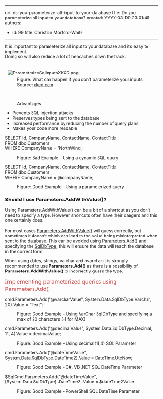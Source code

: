 

---
uri: do-you-parameterize-all-input-to-your-database
title: Do you parameterize all input to your database?
created: YYYY-03-DD 23:01:46
authors:
  - id: 99
    title: Christian Morford-Waite
---




<span class='intro'> It is important to parameterize all input to your database and it’s easy to implement.<br>Doing so will also reduce a lot of headaches down the track.<div><br>&#160;<img src="/SiteAssets/parameterize-all-input-to-your-database/ParameterizeSqlInputsXKCD.png" alt="ParameterizeSqlInputsXKCD.png" style="margin&#58;5px;" /><dd class="ssw15-rteElement-FigureNormal">Figure&#58; What can happen if you don’t parameterize your inputs<br>Source&#58;&#160;<a href="https&#58;//xkcd.com/327/">xkcd.com​</a><br></dd></div> </span>

<p class="ssw15-rteElement-P">​​<br></p><dd class="ssw15-rteElement-FigureGood">​Advantages<br></dd><ul><li>​Prevents SQL injection attacks</li><li>Preserves types being sent to the database</li><li>Increased performance by reducing the number of query plans</li><li>Makes your code more readable<br></li></ul><p class="ssw15-rteElement-CodeArea">​SELECT Id, CompanyName, ContactName, ContactTitle<br>FROM dbo.Customers<br>WHERE CompanyName = 'NorthWind';<br></p><dd class="ssw15-rteElement-FigureBad">​Figure&#58; Bad Example - Using a dynamic SQL query<br></dd><p class="ssw15-rteElement-CodeArea">SELECT Id, CompanyName, ContactName, ContactTitle<br>FROM dbo.Customers<br>WHERE CompanyName = @companyName;<br></p><dd class="ssw15-rteElement-FigureGood">​Figure&#58; Good Example - Using a parameterized query​<br></dd><h3 class="ssw15-rteElement-H3">​​Should I use Parameters.AddWithValue()?<br></h3><p>Using Parameters.AddWithValue() can be a bit of a shortcut as you don’t need to specify a type. However shortcuts often have their dangers and this one certainly does.<br><br>For most cases <a href="https&#58;//docs.microsoft.com/en-us/dotnet/api/system.data.sqlclient.sqlparametercollection.addwithvalue?view=netframework-4.8">Parameters.AddWithValue()</a>&#160;will guess correctly, but sometimes it doesn’t which can lead to the value being misinterpreted when sent to the database.&#160;This can be avoided using <a href="https&#58;//docs.microsoft.com/en-us/dotnet/api/system.data.sqlclient.sqlparametercollection.add?view=netframework-4.8">Parameters.Add()</a> and specifying the <a href="https&#58;//docs.microsoft.com/en-us/dotnet/api/system.data.sqldbtype?view=netframework-4.8">SqlDbType</a>, this will ensure the data will reach the database in the correct form.​<br></p><p class="ssw15-rteElement-P">When using dates, strings, varchar and nvarchar it is strongly recommended to use <strong>Parameters.Add()</strong> as there is a possibility of <strong>Parameters.AddWithValue()</strong> to incorrectly guess the type.&#160;<br></p><p>​<span style="color&#58;#cc4141;font-family&#58;&quot;segoe ui&quot;, &quot;trebuchet ms&quot;, tahoma, arial, verdana, sans-serif;font-size&#58;18px;">​​</span><span style="color&#58;#cc4141;font-family&#58;&quot;segoe ui&quot;, &quot;trebuchet ms&quot;, tahoma, arial, verdana, sans-serif;font-size&#58;18px;">​Implementing parameterized queries using Parameters.Add()</span></p><p class="ssw15-rteElement-CodeArea">cmd.Parameters.Add(&quot;@varcharValue&quot;, System.Data.SqlDbType.Varchar, 20).Value = “Text”;<br></p><dd class="ssw15-rteElement-FigureGood">​​Figure&#58; Good Example – Using VarChar SqlDbType and specifying a max of 20 characters (-1 for MAX)<br></dd><p class="ssw15-rteElement-CodeArea">cmd.Parameters.Add(&quot;@decimalValue&quot;, System.Data.SqlDbType.Decimal, 11, 4).Value = decimalValue;<br></p><dd class="ssw15-rteElement-FigureGood">​Figure&#58; Good Example – Using decimal(11,4) SQL Parameter<br></dd><p class="ssw15-rteElement-CodeArea">​​cmd.Parameters.Add(&quot;@dateTimeValue&quot;, System.Data.SqlDbType.DateTime2).Value = DateTime.UtcNow;<br></p><dd class="ssw15-rteElement-FigureGood">​Figure&#58; Good Example - C#, VB .NET SQL DateTime Parameter<br></dd><p class="ssw15-rteElement-CodeArea">​$SqlCmd.Parameters.Add(&quot;@dateTimeValue&quot;, [System.Data.SqlDbType]&#58;&#58;DateTime2).Value = $dateTime2Value<br></p><dd class="ssw15-rteElement-FigureGood">​Figure&#58; Good Example - PowerShell SQL DateTime Parameter<br></dd><p></p>


